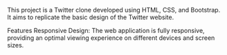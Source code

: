 This project is a Twitter clone developed using HTML, CSS, and Bootstrap. It aims to replicate the basic design of the Twitter website.


Features
Responsive Design: The web application is fully responsive, providing an optimal viewing experience on different devices and screen sizes.
